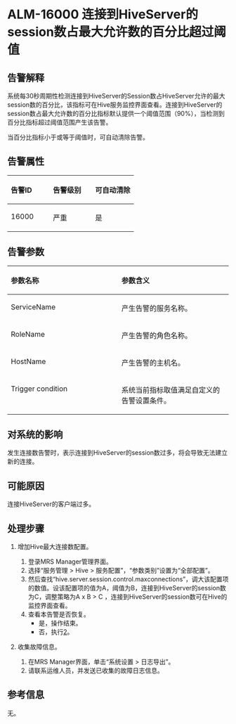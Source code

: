 # ALM-16000 连接到HiveServer的session数占最大允许数的百分比超过阈值<a name="ZH-CN_TOPIC_0093195058"></a>

## 告警解释<a name="zh-cn_topic_0035998732_section12470207"></a>

系统每30秒周期性检测连接到HiveServer的Session数占HiveServer允许的最大session数的百分比，该指标可在Hive服务监控界面查看。连接到HiveServer的session数占最大允许数的百分比指标默认提供一个阈值范围（90%），当检测到百分比指标超过阈值范围产生该告警。

当百分比指标小于或等于阈值时，可自动清除告警。

## 告警属性<a name="zh-cn_topic_0035998732_section45123001"></a>

<a name="zh-cn_topic_0035998732_table33142240"></a>
<table><thead align="left"><tr id="zh-cn_topic_0035998732_row21192109"><th class="cellrowborder" valign="top" width="33.33333333333333%" id="mcps1.1.4.1.1"><p id="zh-cn_topic_0035998732_p38839231"><a name="zh-cn_topic_0035998732_p38839231"></a><a name="zh-cn_topic_0035998732_p38839231"></a>告警ID</p>
</th>
<th class="cellrowborder" valign="top" width="33.33333333333333%" id="mcps1.1.4.1.2"><p id="zh-cn_topic_0035998732_p58970022"><a name="zh-cn_topic_0035998732_p58970022"></a><a name="zh-cn_topic_0035998732_p58970022"></a>告警级别</p>
</th>
<th class="cellrowborder" valign="top" width="33.33333333333333%" id="mcps1.1.4.1.3"><p id="zh-cn_topic_0035998732_p11842506"><a name="zh-cn_topic_0035998732_p11842506"></a><a name="zh-cn_topic_0035998732_p11842506"></a>可自动清除</p>
</th>
</tr>
</thead>
<tbody><tr id="zh-cn_topic_0035998732_row19718930"><td class="cellrowborder" valign="top" width="33.33333333333333%" headers="mcps1.1.4.1.1 "><p id="zh-cn_topic_0035998732_p53729511"><a name="zh-cn_topic_0035998732_p53729511"></a><a name="zh-cn_topic_0035998732_p53729511"></a>16000</p>
</td>
<td class="cellrowborder" valign="top" width="33.33333333333333%" headers="mcps1.1.4.1.2 "><p id="zh-cn_topic_0035998732_p57123120"><a name="zh-cn_topic_0035998732_p57123120"></a><a name="zh-cn_topic_0035998732_p57123120"></a>严重</p>
</td>
<td class="cellrowborder" valign="top" width="33.33333333333333%" headers="mcps1.1.4.1.3 "><p id="zh-cn_topic_0035998732_p63570006"><a name="zh-cn_topic_0035998732_p63570006"></a><a name="zh-cn_topic_0035998732_p63570006"></a>是</p>
</td>
</tr>
</tbody>
</table>

## 告警参数<a name="zh-cn_topic_0035998732_section3453833"></a>

<a name="zh-cn_topic_0035998732_table48896832"></a>
<table><thead align="left"><tr id="zh-cn_topic_0035998732_row17284754"><th class="cellrowborder" valign="top" width="50%" id="mcps1.1.3.1.1"><p id="zh-cn_topic_0035998732_p57887863"><a name="zh-cn_topic_0035998732_p57887863"></a><a name="zh-cn_topic_0035998732_p57887863"></a>参数名称</p>
</th>
<th class="cellrowborder" valign="top" width="50%" id="mcps1.1.3.1.2"><p id="zh-cn_topic_0035998732_p58405349"><a name="zh-cn_topic_0035998732_p58405349"></a><a name="zh-cn_topic_0035998732_p58405349"></a>参数含义</p>
</th>
</tr>
</thead>
<tbody><tr id="zh-cn_topic_0035998732_row33212803"><td class="cellrowborder" valign="top" width="50%" headers="mcps1.1.3.1.1 "><p id="zh-cn_topic_0035998732_p5882489"><a name="zh-cn_topic_0035998732_p5882489"></a><a name="zh-cn_topic_0035998732_p5882489"></a>ServiceName</p>
</td>
<td class="cellrowborder" valign="top" width="50%" headers="mcps1.1.3.1.2 "><p id="zh-cn_topic_0035998732_p6719600"><a name="zh-cn_topic_0035998732_p6719600"></a><a name="zh-cn_topic_0035998732_p6719600"></a>产生告警的服务名称。</p>
</td>
</tr>
<tr id="zh-cn_topic_0035998732_row60476403"><td class="cellrowborder" valign="top" width="50%" headers="mcps1.1.3.1.1 "><p id="zh-cn_topic_0035998732_p66750478"><a name="zh-cn_topic_0035998732_p66750478"></a><a name="zh-cn_topic_0035998732_p66750478"></a>RoleName</p>
</td>
<td class="cellrowborder" valign="top" width="50%" headers="mcps1.1.3.1.2 "><p id="zh-cn_topic_0035998732_p38079613"><a name="zh-cn_topic_0035998732_p38079613"></a><a name="zh-cn_topic_0035998732_p38079613"></a>产生告警的角色名称。</p>
</td>
</tr>
<tr id="zh-cn_topic_0035998732_row7172200"><td class="cellrowborder" valign="top" width="50%" headers="mcps1.1.3.1.1 "><p id="zh-cn_topic_0035998732_p44077297"><a name="zh-cn_topic_0035998732_p44077297"></a><a name="zh-cn_topic_0035998732_p44077297"></a>HostName</p>
</td>
<td class="cellrowborder" valign="top" width="50%" headers="mcps1.1.3.1.2 "><p id="zh-cn_topic_0035998732_p13491266"><a name="zh-cn_topic_0035998732_p13491266"></a><a name="zh-cn_topic_0035998732_p13491266"></a>产生告警的主机名。</p>
</td>
</tr>
<tr id="zh-cn_topic_0035998732_row54312533"><td class="cellrowborder" valign="top" width="50%" headers="mcps1.1.3.1.1 "><p id="zh-cn_topic_0035998732_p37239078"><a name="zh-cn_topic_0035998732_p37239078"></a><a name="zh-cn_topic_0035998732_p37239078"></a>Trigger condition</p>
</td>
<td class="cellrowborder" valign="top" width="50%" headers="mcps1.1.3.1.2 "><p id="zh-cn_topic_0035998732_p63575380"><a name="zh-cn_topic_0035998732_p63575380"></a><a name="zh-cn_topic_0035998732_p63575380"></a>系统当前指标取值满足自定义的告警设置条件。</p>
</td>
</tr>
</tbody>
</table>

## 对系统的影响<a name="zh-cn_topic_0035998732_section31084503"></a>

发生连接数告警时，表示连接到HiveServer的session数过多，将会导致无法建立新的连接。

## 可能原因<a name="zh-cn_topic_0035998732_section11325076"></a>

连接HiveServer的客户端过多。

## 处理步骤<a name="zh-cn_topic_0035998732_section34816825"></a>

1.  增加Hive最大连接数配置。
    1.  登录MRS Manager管理界面。
    2.  选择“服务管理 \> Hive \> 服务配置”，“参数类别”设置为“全部配置”。
    3.  然后查找“hive.server.session.control.maxconnections”，调大该配置项的数值。设该配置项的值为A，阈值为B，连接到HiveServer的session数为C，调整策略为A x B \> C ，连接到HiveServer的session数可在Hive的监控界面查看。
    4.  查看本告警是否恢复。
        -   是，操作结束。
        -   否，执行[2](#zh-cn_topic_0035998732_li19302322153716)。


2.  <a name="zh-cn_topic_0035998732_li19302322153716"></a>收集故障信息。
    1.  在MRS Manager界面，单击“系统设置 \> 日志导出”。
    2.  请联系运维人员，并发送已收集的故障日志信息。


## 参考信息<a name="zh-cn_topic_0035998732_section44915976"></a>

无。

